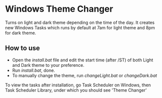 # Windows Theme Changer
Turns on light and dark theme depending on the time of the day. 
It creates new Windows Tasks which runs by default at 7am for light theme and 8pm for dark theme.

## How to use
 - Open the *install.bat* file and edit the start time (after /ST) of both Light and Dark theme to your preference.
 - Run *install.bat*, done.
 - To manually change the theme, run *changeLight.bat* or *changeDark.bat*
 
 To view the tasks after installation, go Task Scheduler on Windows, then Task Scheduler Library, under which you should see 'Theme Changer'
 
